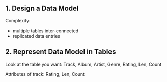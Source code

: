 
## 1. Design a Data Model
Complexity: 
  - multiple tables inter-connected
  - replicated data entries

## 2. Represent Data Model in Tables
Look at the table you want: Track, Album, Artist, Genre, Rating, Len, Count 

Attributes of track: Rating, Len, Count
